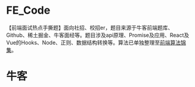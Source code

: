 # FE_Code
【前端面试热点手撕题】面向社招、校招er，题目来源于牛客前端题库、Github、稀土掘金、牛客面经等。题目涉及api原理、Promise及应用、React及Vue的Hooks、Node、正则、数据结构转换等。算法已单独整理至[前端算法锦集](https://github.com/Tarrency/FE_Algorithm)。

# 牛客

